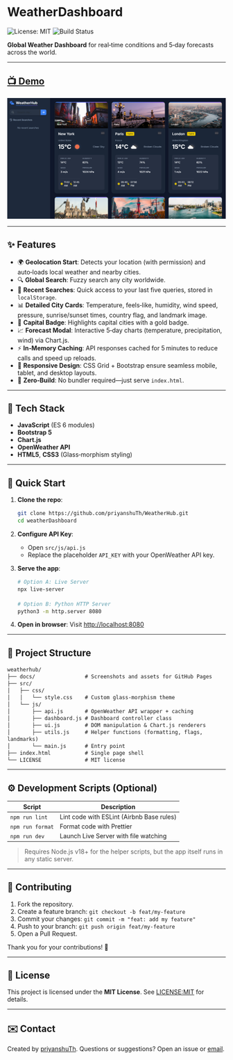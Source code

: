 # WeatherDashboard

![License: MIT](https://img.shields.io/badge/License-MIT-blue.svg) ![Build Status](https://img.shields.io/badge/build-passing-brightgreen)

**Global Weather Dashboard** for real‑time conditions and 5‑day forecasts across the world.

---

## [📺 Demo](https://priyanshuth.github.io/WeatherDashboard/)

![WeatherHub Screenshot](docs/srceenshot.png)

---

## ✨ Features

- 🌍 **Geolocation Start**: Detects your location (with permission) and auto‑loads local weather and nearby cities.
- 🔍 **Global Search**: Fuzzy search any city worldwide.
- 💾 **Recent Searches**: Quick access to your last five queries, stored in `localStorage`.
- 📊 **Detailed City Cards**: Temperature, feels‑like, humidity, wind speed, pressure, sunrise/sunset times, country flag, and landmark image.
- 🏅 **Capital Badge**: Highlights capital cities with a gold badge.
- 📈 **Forecast Modal**: Interactive 5‑day charts (temperature, precipitation, wind) via Chart.js.
- ⚡ **In‑Memory Caching**: API responses cached for 5 minutes to reduce calls and speed up reloads.
- 📱 **Responsive Design**: CSS Grid + Bootstrap ensure seamless mobile, tablet, and desktop layouts.
- 🚫 **Zero‑Build**: No bundler required—just serve `index.html`.

---

## 🧰 Tech Stack

- **JavaScript** (ES 6 modules)
- **Bootstrap 5**
- **Chart.js**
- **OpenWeather API**
- **HTML5**, **CSS3** (Glass‑morphism styling)

---

## 🚀 Quick Start

1. **Clone the repo**:
   ```bash
   git clone https://github.com/priyanshuTh/WeatherHub.git
   cd weatherDashboard
   ```
2. **Configure API Key**:
   - Open `src/js/api.js`
   - Replace the placeholder `API_KEY` with your OpenWeather API key.
3. **Serve the app**:

   ```bash
   # Option A: Live Server
   npx live-server

   # Option B: Python HTTP Server
   python3 -m http.server 8080
   ```

4. **Open in browser**: Visit <http://localhost:8080>

---

## 📁 Project Structure

```text
weatherhub/
├── docs/                # Screenshots and assets for GitHub Pages
├── src/
│   ├── css/
│   │   └── style.css    # Custom glass‑morphism theme
│   └── js/
│       ├── api.js       # OpenWeather API wrapper + caching
│       ├── dashboard.js # Dashboard controller class
│       ├── ui.js        # DOM manipulation & Chart.js renderers
│       ├── utils.js     # Helper functions (formatting, flags, landmarks)
│       └── main.js      # Entry point
├── index.html           # Single page shell
└── LICENSE              # MIT license
```

---

## ⚙️ Development Scripts (Optional)

| Script           | Description                               |
| ---------------- | ----------------------------------------- |
| `npm run lint`   | Lint code with ESLint (Airbnb Base rules) |
| `npm run format` | Format code with Prettier                 |
| `npm run dev`    | Launch Live Server with file watching     |

> Requires Node.js v18+ for the helper scripts, but the app itself runs in any static server.

---

## 🤝 Contributing

1. Fork the repository.
2. Create a feature branch: `git checkout -b feat/my-feature`
3. Commit your changes: `git commit -m "feat: add my feature"`
4. Push to your branch: `git push origin feat/my-feature`
5. Open a Pull Request.

Thank you for your contributions! 🎉

---

## 📝 License

This project is licensed under the **MIT License**. See [LICENSE:MIT](LICENSE) for details.

---

## ✉️ Contact

Created by [priyanshuTh](https://github.com/priyanshuTh). Questions or suggestions? Open an issue or [email](priyanshuthakur922@gmail.com).
